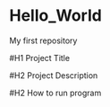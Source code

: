 # Hello_World
My first repository

#H1 Project Title

#H2 Project Description

#H2 How to run program
